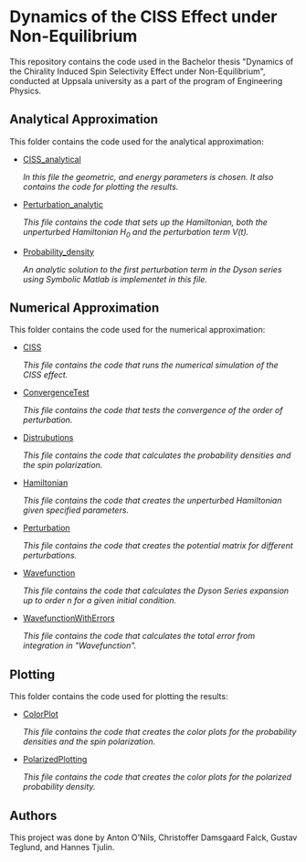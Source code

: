 # Dynamics of the CISS Effect under Non-Equilibrium

This repository contains the code used in the Bachelor thesis "Dynamics of the Chirality Induced Spin
Selectivity Effect under Non-Equilibrium", conducted at Uppsala university as a part of the program of Engineering Physics.


## Analytical Approximation
This folder contains the code used for the analytical approximation:
  * [CISS_analytical](https://github.com/antononils/Dynamics-of-the-CISS-Effect-under-Non-Equilibrium/blob/main/Analytical%20Approximation/CISS_analytical.m)

    _In this file the geometric, and energy parameters is chosen. It also contains the code for plotting the results._
  * [Perturbation_analytic](https://github.com/antononils/Dynamics-of-the-CISS-Effect-under-Non-Equilibrium/blob/main/Analytical%20Approximation/Perturbation_analytic.m)

    _This file contains the code that sets up the Hamiltonian, both the unperturbed Hamiltonian H<sub>0</sub> and the perturbation term V(t)._
  * [Probability_density](https://github.com/antononils/Dynamics-of-the-CISS-Effect-under-Non-Equilibrium/blob/main/Analytical%20Approximation/Probability_density.m)

    _An analytic solution to the first perturbation term in the Dyson series using Symbolic Matlab is implementet in this file._


## Numerical Approximation
This folder contains the code used for the numerical approximation:
  * [CISS](https://github.com/antononils/Dynamics-of-the-CISS-Effect-under-Non-Equilibrium/blob/main/Numerical%20Approximation/CISS.m)
    
    _This file contains the code that runs the numerical simulation of the CISS effect._
  * [ConvergenceTest](https://github.com/antononils/Dynamics-of-the-CISS-Effect-under-Non-Equilibrium/blob/main/Numerical%20Approximation/ConvergenceTest.m)
    
    _This file contains the code that tests the convergence of the order of perturbation._
  * [Distrubutions](https://github.com/antononils/Dynamics-of-the-CISS-Effect-under-Non-Equilibrium/blob/main/Numerical%20Approximation/Distributions.m)
    
    _This file contains the code that calculates the probability densities and the spin polarization._
  * [Hamiltonian](https://github.com/antononils/Dynamics-of-the-CISS-Effect-under-Non-Equilibrium/blob/main/Numerical%20Approximation/Hamiltonian.m)
    
    _This file contains the code that creates the unperturbed Hamiltonian given specified parameters._
  * [Perturbation](https://github.com/antononils/Dynamics-of-the-CISS-Effect-under-Non-Equilibrium/blob/main/Numerical%20Approximation/Perturbation.m)
    
    _This file contains the code that creates the potential matrix for different perturbations._
  * [Wavefunction](https://github.com/antononils/Dynamics-of-the-CISS-Effect-under-Non-Equilibrium/blob/main/Numerical%20Approximation/Wavefunction.m)
    
    _This file contains the code that calculates the Dyson Series expansion up to order n for a given initial condition._
  * [WavefunctionWithErrors](https://github.com/antononils/Dynamics-of-the-CISS-Effect-under-Non-Equilibrium/blob/main/Numerical%20Approximation/WavefunctionWithErrors.m)
    
    _This file contains the code that calculates the total error from integration in "Wavefunction"._

## Plotting 
This folder contains the code used for plotting the results:
  * [ColorPlot](https://github.com/antononils/Dynamics-of-the-CISS-Effect-under-Non-Equilibrium/blob/main/Plotting/ColorPlot.m)
    
    _This file contains the code that creates the color plots for the probability densities and the spin polarization._
  * [PolarizedPlotting](https://github.com/antononils/Dynamics-of-the-CISS-Effect-under-Non-Equilibrium/blob/main/Plotting/PolarizedPlotting.m)
  
    _This file contains the code that creates the color plots for the polarized probability density._


## Authors 
This project was done by Anton O'Nils, Christoffer Damsgaard Falck, Gustav Teglund, and Hannes Tjulin.
